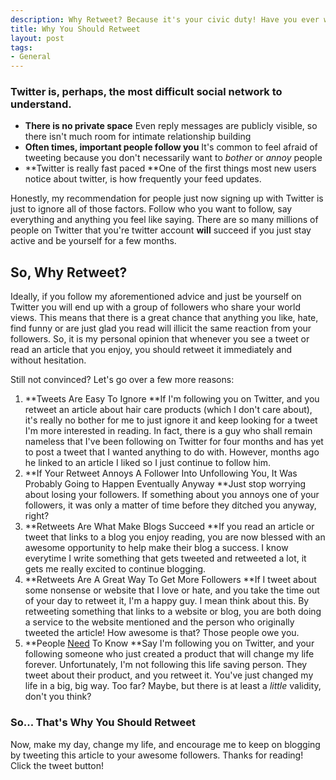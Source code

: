 ```yaml
--- 
description: Why Retweet? Because it's your civic duty! Have you ever wondered when and if you should retweet? Read this short post and wonder no more.
title: Why You Should Retweet
layout: post
tags: 
- General
---
```

### Twitter is, perhaps, the most difficult social network to understand.

+ **There is no private space**
Even reply messages are publicly visible, so there isn't much room for intimate relationship building
+ **Often times, important people follow you**
It's common to feel afraid of tweeting because you don't necessarily want to *bother* or *annoy* people
+ **Twitter is really fast paced
**One of the first things most new users notice about twitter, is how frequently your feed updates.

Honestly, my recommendation for people just now signing up with Twitter is just to ignore all of those factors. Follow who you want to follow, say everything and anything you feel like saying. There are so many millions of people on Twitter that you're twitter account **will** succeed if you just stay active and be yourself for a few months.

## So, Why Retweet?

Ideally, if you follow my aforementioned advice and just be yourself on Twitter you will end up with a group of followers who share your world views. This means that there is a great chance that anything you like, hate, find funny or are just glad you read will illicit the same reaction from your followers. So, it is my personal opinion that whenever you see a tweet or read an article that you enjoy, you should retweet it immediately and without hesitation.

Still not convinced? Let's go over a few more reasons:

1. **Tweets Are Easy To Ignore
**If I'm following you on Twitter, and you retweet an article about hair care products (which I don't care about), it's really no bother for me to just ignore it and keep looking for a tweet I'm more interested in reading. In fact, there is a guy who shall remain nameless that I've been following on Twitter for four months and has yet to post a tweet that I wanted anything to do with. However, months ago he linked to an article I liked so I just continue to follow him.
2. **If Your Retweet Annoys A Follower Into Unfollowing You, It Was Probably Going to Happen Eventually Anyway
**Just stop worrying about losing your followers. If something about you annoys one of your followers, it was only a matter of time before they ditched you anyway, right?
3. **Retweets Are What Make Blogs Succeed
**If you read an article or tweet that links to a blog you enjoy reading, you are now blessed with an awesome opportunity to help make their blog a success. I know everytime I write something that gets tweeted and retweeted a lot, it gets me really excited to continue blogging.
4. **Retweets Are A Great Way To Get More Followers
**If I tweet about some nonsense or website that I love or hate, and you take the time out of your day to retweet it, I'm a happy guy. I mean think about this. By retweeting something that links to a website or blog, you are both doing a service to the website mentioned and the person who originally tweeted the article! How awesome is that? Those people owe you.
5. **People <span style="text-decoration: underline;">Need</span> To Know
**Say I'm following you on Twitter, and your following someone who just created a product that will change my life forever. Unfortunately, I'm not following this life saving person. They tweet about their product, and you retweet it. You've just changed my life in a big, big way. Too far? Maybe, but there is at least a *little* validity, don't you think?

### So... That's Why You Should Retweet

Now, make my day, change my life, and encourage me to keep on blogging by tweeting this article to your awesome followers. Thanks for reading! Click the tweet button!